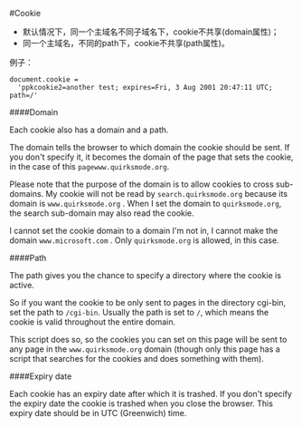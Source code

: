 #Cookie

* 默认情况下，同一个主域名不同子域名下，cookie不共享(domain属性)；
* 同一个主域名，不同的path下，cookie不共享(path属性)。

例子：
```
document.cookie =
  'ppkcookie2=another test; expires=Fri, 3 Aug 2001 20:47:11 UTC; path=/'
```

####Domain

Each cookie also has a domain and a path. 

The domain tells the browser to which domain the cookie should be sent. If you don't specify it, it becomes the domain of the page that sets the cookie, in the case of this ```pagewww.quirksmode.org```.

Please note that the purpose of the domain is to allow cookies to cross sub-domains. My cookie will not be read by ```search.quirksmode.org``` because its domain is ```www.quirksmode.org``` . When I set the domain to ```quirksmode.org```, the search sub-domain may also read the cookie.

I cannot set the cookie domain to a domain I'm not in, I cannot make the domain ```www.microsoft.com``` . Only ```quirksmode.org``` is allowed, in this case.

####Path

The path gives you the chance to specify a directory where the cookie is active. 

So if you want the cookie to be only sent to pages in the directory cgi-bin, set the path to ```/cgi-bin```. Usually the path is set to ```/```, which means the cookie is valid throughout the entire domain.

This script does so, so the cookies you can set on this page will be sent to any page in the ```www.quirksmode.org``` domain (though only this page has a script that searches for the cookies and does something with them).


####Expiry date

Each cookie has an expiry date after which it is trashed. If you don't specify the expiry date the cookie is trashed when you close the browser. This expiry date should be in UTC (Greenwich) time.

